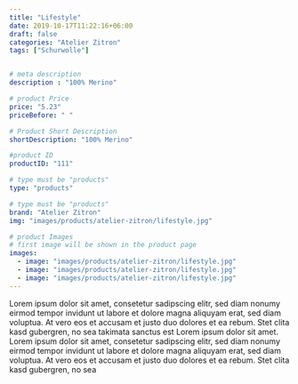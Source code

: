 ```yaml
---
title: "Lifestyle"
date: 2019-10-17T11:22:16+06:00
draft: false
categories: "Atelier Zitron"
tags: ["Schurwolle"]	


# meta description
description : "100% Merino"

# product Price
price: "5.23"
priceBefore: " "

# Product Short Description
shortDescription: "100% Merino"

#product ID
productID: "111"

# type must be "products"
type: "products"

# type must be "products"
brand: "Atelier Zitron"
img: "images/products/atelier-zitron/lifestyle.jpg"   

# product Images
# first image will be shown in the product page
images:
  - image: "images/products/atelier-zitron/lifestyle.jpg"
  - image: "images/products/atelier-zitron/lifestyle.jpg"
  - image: "images/products/atelier-zitron/lifestyle.jpg"
---
```


Lorem ipsum dolor sit amet, consetetur sadipscing elitr, sed diam nonumy eirmod tempor invidunt ut labore et dolore magna aliquyam erat, sed diam voluptua. At vero eos et accusam et justo duo dolores et ea rebum. Stet clita kasd gubergren, no sea takimata sanctus est Lorem ipsum dolor sit amet. Lorem ipsum dolor sit amet, consetetur sadipscing elitr, sed diam nonumy eirmod tempor invidunt ut labore et dolore magna aliquyam erat, sed diam voluptua. At vero eos et accusam et justo duo dolores et ea rebum. Stet clita kasd gubergren, no sea 
